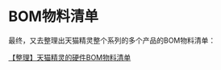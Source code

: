 # BOM物料清单

最终，又去整理出天猫精灵整个系列的多个产品的BOM物料清单：

[【整理】天猫精灵的硬件BOM物料清单](http://www.crifan.com/tmall_genie_intelligent_speaker_hardware_bom_material_list)
